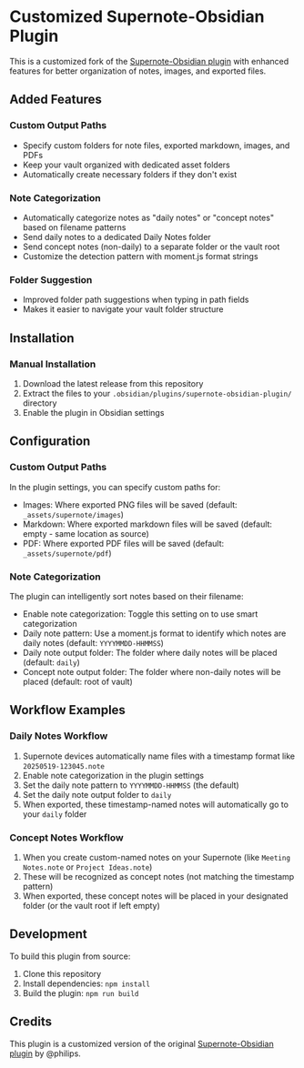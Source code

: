 # Customized Supernote-Obsidian Plugin

This is a customized fork of the [Supernote-Obsidian plugin](https://github.com/philips/supernote-obsidian-plugin) with enhanced features for better organization of notes, images, and exported files.

## Added Features

### Custom Output Paths
- Specify custom folders for note files, exported markdown, images, and PDFs
- Keep your vault organized with dedicated asset folders
- Automatically create necessary folders if they don't exist

### Note Categorization
- Automatically categorize notes as "daily notes" or "concept notes" based on filename patterns
- Send daily notes to a dedicated Daily Notes folder
- Send concept notes (non-daily) to a separate folder or the vault root
- Customize the detection pattern with moment.js format strings

### Folder Suggestion
- Improved folder path suggestions when typing in path fields
- Makes it easier to navigate your vault folder structure

## Installation

### Manual Installation
1. Download the latest release from this repository
2. Extract the files to your `.obsidian/plugins/supernote-obsidian-plugin/` directory
3. Enable the plugin in Obsidian settings

## Configuration

### Custom Output Paths
In the plugin settings, you can specify custom paths for:
- Images: Where exported PNG files will be saved (default: `_assets/supernote/images`)
- Markdown: Where exported markdown files will be saved (default: empty - same location as source)
- PDF: Where exported PDF files will be saved (default: `_assets/supernote/pdf`)

### Note Categorization
The plugin can intelligently sort notes based on their filename:
- Enable note categorization: Toggle this setting on to use smart categorization
- Daily note pattern: Use a moment.js format to identify which notes are daily notes (default: `YYYYMMDD-HHMMSS`)
- Daily note output folder: The folder where daily notes will be placed (default: `daily`)
- Concept note output folder: The folder where non-daily notes will be placed (default: root of vault)

## Workflow Examples

### Daily Notes Workflow
1. Supernote devices automatically name files with a timestamp format like `20250519-123045.note`
2. Enable note categorization in the plugin settings
3. Set the daily note pattern to `YYYYMMDD-HHMMSS` (the default)
4. Set the daily note output folder to `daily`
5. When exported, these timestamp-named notes will automatically go to your `daily` folder

### Concept Notes Workflow
1. When you create custom-named notes on your Supernote (like `Meeting Notes.note` or `Project Ideas.note`)
2. These will be recognized as concept notes (not matching the timestamp pattern)
3. When exported, these concept notes will be placed in your designated folder (or the vault root if left empty)

## Development

To build this plugin from source:
1. Clone this repository
2. Install dependencies: `npm install`
3. Build the plugin: `npm run build`

## Credits

This plugin is a customized version of the original [Supernote-Obsidian plugin](https://github.com/philips/supernote-obsidian-plugin) by @philips.